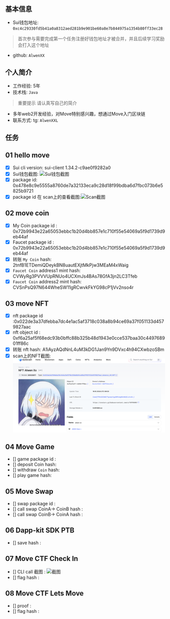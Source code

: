 ## 基本信息
- Sui钱包地址: `0xc4c29330fd5b41a0a8312aed281b9e901be60a8e7b844975a1354b80ff33ec28`
> 首次参与需要完成第一个任务注册好钱包地址才被合并，并且后续学习奖励会打入这个地址
- github: `AlwenXX`

## 个人简介
- 工作经验: 5年
- 技术栈: `Java`
> 重要提示 请认真写自己的简介
- 多年web2开发经验，对Move特别感兴趣，想通过Move入门区块链
- 联系方式: tg: `AlwenXXL` 

## 任务

##   01 hello move  
- [x] Sui cli version: sui-client 1.34.2-c9ae0f9282a0
- [x] Sui钱包截图: ![Sui钱包截图](./sacn.pngs)
- [x] package id:  0x478e8c9e5555a8760de7a32133eca9c28d18f99bdba6d7fbc073b6e5825b9721
- [x] package id 在 scan上的查看截图:![Scan截图](./code/task1/scan.png)

##   02 move coin
- [x] My Coin package id :  0x72b9943e22a65053ebbc1b20d4bb857e1c710f55e54069a5f9d1739d9eb44af
- [x] Faucet package id :  0x72b9943e22a65053ebbc1b20d4bb857e1c710f55e54069a5f9d1739d9eb44af
- [x] 转账 `My Coin` hash: 2tnfB1ETDemiQDeykBN8uautEXjtMkPjw3MEaM4xWaig
- [x] `Faucet Coin` address1 mint hash: CVWyRg3PVVVUpRNUo4UCXmJs4BAs78GfA3jn2LC3Tfeb
- [x] `Faucet Coin` address2 mint hash: CVSnPsQ97N644WheSW11gRCwvkFkYG98cP1jVv2nso4r

##   03 move NFT
- [x] nft package id :0x022de3a37dfebba7dc4e1ac5af3718c038a8b94ce69a37f051133d4579827aac
- [x] nft object id :  0xf6a25af5f68edc93b0bffc88b325b48d1943e0cce537baa30c449768901ff86c
- [x] 转账 nft  hash: A1iAyzAQdNnL4uM3kDG1Jan9Yn9DVxc4h94CXwbzoSBm
- [x] scan上的NFT截图:![Scan截图](./scn.png)

##   04 Move Game
- [] game package id :
- [] deposit Coin hash:
- [] withdraw `Coin` hash:
- [] play game hash:

##   05 Move Swap
- [] swap package id :
- [] call swap CoinA-> CoinB  hash :
- [] call swap CoinB-> CoinA  hash :

##   06 Dapp-kit SDK PTB
- [] save hash :

##   07 Move CTF Check In
- [] CLI call 截图 : ![截图](./images/你的图片地址)
- [] flag hash :

##   08 Move CTF Lets Move
- [] proof : 
- [] flag hash :

